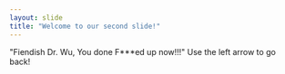 ```yaml
---
layout: slide
title: "Welcome to our second slide!"
---
```

"Fiendish Dr. Wu, You done F***ed up now!!!"
Use the left arrow to go back!
